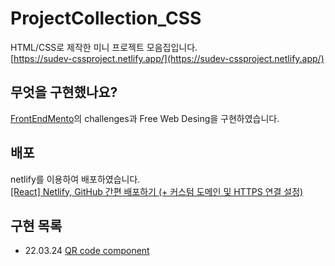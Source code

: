 # ProjectCollection_CSS

HTML/CSS로 제작한 미니 프로젝트 모음집입니다.  
[https://sudev-cssproject.netlify.app/](https://sudev-cssproject.netlify.app/)

## 무엇을 구현했나요?

[FrontEndMento](https://www.frontendmentor.io/home)의 challenges과 Free Web Desing을 구현하였습니다.

## 배포

netlify를 이용하여 배포하였습니다.  
[[React] Netlify, GitHub 간편 배포하기 (+ 커스텀 도메인 및 HTTPS 연결 설정)](https://it-eldorado.tistory.com/129)

## 구현 목록

- 22.03.24 [QR code component](https://sudev-cssproject.netlify.app/component/qr_code/index.html)
